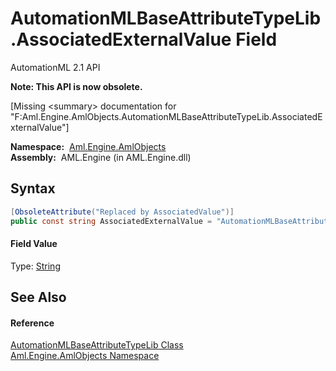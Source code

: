 AutomationMLBaseAttributeTypeLib.AssociatedExternalValue Field
==============================================================
AutomationML 2.1 API

**Note: This API is now obsolete.**

[Missing &lt;summary> documentation for "F:Aml.Engine.AmlObjects.AutomationMLBaseAttributeTypeLib.AssociatedExternalValue"]


  **Namespace:**  [Aml.Engine.AmlObjects][1]  
  **Assembly:**  AML.Engine (in AML.Engine.dll)

Syntax
------

```csharp
[ObsoleteAttribute("Replaced by AssociatedValue")]
public const string AssociatedExternalValue = "AutomationMLBaseAttributeTypeLib/AssociatedValue"
```

#### Field Value
Type: [String][2]

See Also
--------

#### Reference
[AutomationMLBaseAttributeTypeLib Class][3]  
[Aml.Engine.AmlObjects Namespace][1]  

[1]: ../README.md
[2]: https://docs.microsoft.com/dotnet/api/system.string
[3]: README.md
[4]: https://www.automationml.org
[5]: ../../icons/logoShade.png